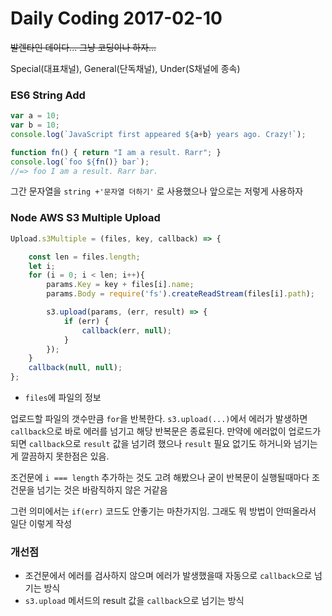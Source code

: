 Daily Coding 2017-02-10
===

~~발렌타인 데이다... 그냥 코딩이나 하자...~~

Special(대표채널), General(단독채널), Under(S채널에 종속)

### ES6 String Add

```javascript
var a = 10;
var b = 10;
console.log(`JavaScript first appeared ${a+b} years ago. Crazy!`);
```

```javascript
function fn() { return "I am a result. Rarr"; }
console.log(`foo ${fn()} bar`);
//=> foo I am a result. Rarr bar.
```
그간 문자열을 `string +'문자열 더하기'` 로 사용했으나 앞으로는 저렇게 사용하자

### Node AWS S3 Multiple Upload

```javascript
Upload.s3Multiple = (files, key, callback) => {

    const len = files.length;
    let i;
    for (i = 0; i < len; i++){
        params.Key = key + files[i].name;
        params.Body = require('fs').createReadStream(files[i].path);

        s3.upload(params, (err, result) => {
            if (err) {
                callback(err, null);
            }
        });
    }
    callback(null, null);
};
```

* `files`에 파일의 정보

업로드할 파일의 갯수만큼 `for`을 반복한다.  `s3.upload(...)`에서 에러가 발생하면 `callback`으로 바로 에러를 넘기고 해당 반복문은 종료된다. 만약에 에러없이 업로드가 되면 `callback`으로 `result` 값을 넘기려 했으나 `result` 필요 없기도 하거니와 넘기는게 깔끔하지 못한점은 있음.

조건문에 `i === length` 추가하는 것도 고려 해봤으나 굳이 반복문이 실행될때마다 조건문을 넘기는 것은 바람직하지 않은 거같음

그런 의미에서는 `if(err)` 코드도 안좋기는 마찬가지임. 그래도 뭐 방법이 안떠올라서 일단 이렇게 작성

### 개선점
* 조건문에서 에러를 검사하지 않으며 에러가 발생했을때 자동으로 `callback`으로 넘기는 방식
* `s3.upload` 메서드의 result 값을 `callback`으로 넘기는 방식
